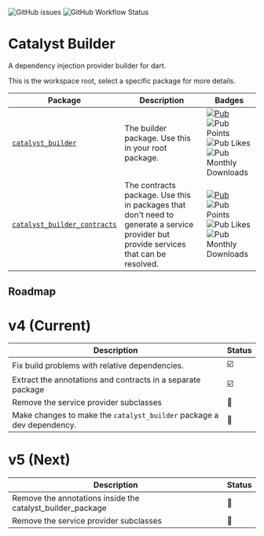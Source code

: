 ![GitHub issues](https://img.shields.io/github/issues/mintware-de/catalyst_builder)
![GitHub Workflow Status](https://img.shields.io/github/actions/workflow/status/mintware-de/catalyst_builder/dart.yml?branch=main)

# Catalyst Builder

A dependency injection provider builder for dart.

This is the workspace root, select a specific package for more details.

| Package                                                               | Description                                                                                                                           | Badges                                                                                                                                                                                                                                                                                                                                                                                         |
|-----------------------------------------------------------------------|---------------------------------------------------------------------------------------------------------------------------------------|------------------------------------------------------------------------------------------------------------------------------------------------------------------------------------------------------------------------------------------------------------------------------------------------------------------------------------------------------------------------------------------------|
| [`catalyst_builder`](./packages/catalyst_builder)                     | The builder package. Use this in your root package.                                                                                   | [![Pub](https://img.shields.io/pub/v/catalyst_builder.svg)](https://pub.dartlang.org/packages/catalyst_builder)<br> ![Pub Points](https://img.shields.io/pub/points/catalyst_builder)<br> ![Pub Likes](https://img.shields.io/pub/likes/catalyst_builder)<br> ![Pub Monthly Downloads](https://img.shields.io/pub/dm/catalyst_builder)                                                         |
| [`catalyst_builder_contracts`](./packages/catalyst_builder_contracts) | The contracts package. Use this in packages that don't need to generate a service provider but provide services that can be resolved. | [![Pub](https://img.shields.io/pub/v/catalyst_builder_contracts.svg)](https://pub.dartlang.org/packages/catalyst_builder_contracts)  <br> ![Pub Points](https://img.shields.io/pub/points/catalyst_builder_contracts)  <br> ![Pub Likes](https://img.shields.io/pub/likes/catalyst_builder_contracts) <br>  ![Pub Monthly Downloads](https://img.shields.io/pub/dm/catalyst_builder_contracts) |

## Roadmap

# v4 (Current)

| Description                                                           | Status |
|-----------------------------------------------------------------------|--------|
| Fix build problems with relative dependencies.                        | ☑️     |
| Extract the annotations and contracts in a separate package           | ☑️     |
| Remove the service provider subclasses                                | 🔲     |
| Make changes to make the `catalyst_builder` package a dev dependency. | 🔲     |

# v5 (Next)

| Description                                                | Status |
|------------------------------------------------------------|--------|
| Remove the annotations inside the catalyst_builder_package | 🔲     |
| Remove the service provider subclasses                     | 🔲     |
